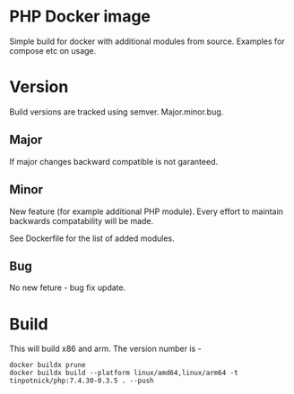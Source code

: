 
# PHP Docker image

Simple build for docker with additional modules from source. Examples for compose etc on usage.

# Version

Build versions are tracked using semver. Major.minor.bug.

## Major

If major changes backward compatible is not garanteed.

## Minor

New feature (for example additional PHP module). Every effort to maintain backwards compatability will be made.

See Dockerfile for the list of added modules.

## Bug

No new feture - bug fix update.

# Build

This will build x86 and arm. The version number is <phpversion>-<thisbuildversion>

```
docker buildx prune
docker buildx build --platform linux/amd64,linux/arm64 -t tinpotnick/php:7.4.30-0.3.5 . --push
```
